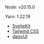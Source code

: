 Node: v20.15.0

Yarn: 1.22.19

- [SvelteKit](https://kit.svelte.dev/)
- [Tailwind CSS](https://tailwindcss.com/docs/guides/sveltekit)
- [daisyUI](https://daisyui.com/docs/install/)
